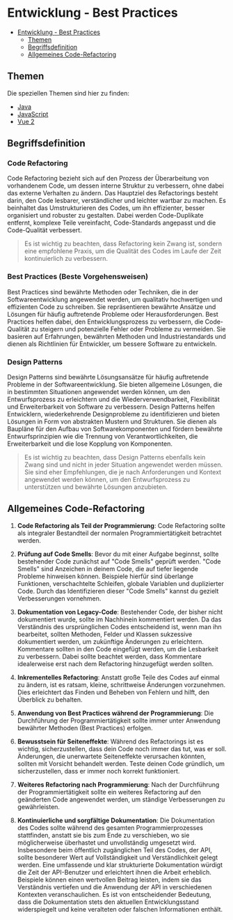 # Entwicklung - Best Practices
<!-- TOC -->

- [Entwicklung - Best Practices](#entwicklung---best-practices)
  - [Themen](#themen)
  - [Begriffsdefinition](#begriffsdefinition)
  - [Allgemeines Code-Refactoring](#allgemeines-code-refactoring)

<!-- /TOC -->

## Themen

Die speziellen Themen sind hier zu finden:

- [Java](java/README.md)
- [JavaScript](javascript/README.md)
- [Vue 2](vuejs/README.md)
<!-- [scss/css](scss/README.md)-->

## Begriffsdefinition

### Code Refactoring

Code Refactoring bezieht sich auf den Prozess der Überarbeitung von vorhandenem Code, um dessen interne Struktur zu verbessern, ohne dabei das externe Verhalten zu ändern. Das Hauptziel des Refactorings besteht darin, den Code lesbarer, verständlicher und leichter wartbar zu machen. 
Es beinhaltet das Umstrukturieren des Codes, um ihn effizienter, besser organisiert und robuster zu gestalten. 
Dabei werden Code-Duplikate entfernt, komplexe Teile vereinfacht, Code-Standards angepasst und die Code-Qualität verbessert.

> Es ist wichtig zu beachten, dass Refactoring kein Zwang ist, sondern eine empfohlene Praxis, um die Qualität des Codes im Laufe der Zeit kontinuierlich zu verbessern.

### Best Practices (Beste Vorgehensweisen)

Best Practices sind bewährte Methoden oder Techniken, die in der Softwareentwicklung angewendet werden, um qualitativ hochwertigen und effizienten Code zu schreiben. Sie repräsentieren bewährte Ansätze und Lösungen für häufig auftretende Probleme oder Herausforderungen. Best Practices helfen dabei, den Entwicklungsprozess zu verbessern, die Code-Qualität zu steigern und potenzielle Fehler oder Probleme zu vermeiden. Sie basieren auf Erfahrungen, bewährten Methoden und Industriestandards und dienen als Richtlinien für Entwickler, um bessere Software zu entwickeln.

### Design Patterns

Design Patterns sind bewährte Lösungsansätze für häufig auftretende Probleme in der Softwareentwicklung. Sie bieten allgemeine Lösungen, die in bestimmten Situationen angewendet werden können, um den Entwurfsprozess zu erleichtern und die Wiederverwendbarkeit, Flexibilität und Erweiterbarkeit von Software zu verbessern. Design Patterns helfen Entwicklern, wiederkehrende Designprobleme zu identifizieren und bieten Lösungen in Form von abstrakten Mustern und Strukturen. Sie dienen als Baupläne für den Aufbau von Softwarekomponenten und fördern bewährte Entwurfsprinzipien wie die Trennung von Verantwortlichkeiten, die Erweiterbarkeit und die lose Kopplung von Komponenten.

> Es ist wichtig zu beachten, dass Design Patterns ebenfalls kein Zwang sind und nicht in jeder Situation angewendet werden müssen. Sie sind eher Empfehlungen, die je nach Anforderungen und Kontext angewendet werden können, um den Entwurfsprozess zu unterstützen und bewährte Lösungen anzubieten.

## Allgemeines Code-Refactoring

1. **Code Refactoring als Teil der Programmierung**: Code Refactoring sollte als integraler Bestandteil der normalen Programmiertätigkeit betrachtet werden.

2. **Prüfung auf Code Smells**: Bevor du mit einer Aufgabe beginnst, sollte bestehender Code zunächst auf "Code Smells" geprüft werden. "Code Smells" sind Anzeichen in deinem Code, die auf tiefer liegende Probleme hinweisen können. Beispiele hierfür sind überlange Funktionen, verschachtelte Schleifen, globale Variablen und duplizierter Code. Durch das Identifizieren dieser "Code Smells" kannst du gezielt Verbesserungen vornehmen.

3. **Dokumentation von Legacy-Code**: Bestehender Code, der bisher nicht dokumentiert wurde, sollte im Nachhinein kommentiert werden. Da das Verständnis des ursprünglichen Codes entscheidend ist, wenn man ihn bearbeitet, sollten Methoden, Felder und Klassen sukzessive dokumentiert werden, um zukünftige Änderungen zu erleichtern. Kommentare sollten in den Code eingefügt werden, um die Lesbarkeit zu verbessern. Dabei sollte beachtet werden, dass Kommentare idealerweise erst nach dem Refactoring hinzugefügt werden sollten.

4. **Inkrementelles Refactoring**: Anstatt große Teile des Codes auf einmal zu ändern, ist es ratsam, kleine, schrittweise Änderungen vorzunehmen. Dies erleichtert das Finden und Beheben von Fehlern und hilft, den Überblick zu behalten.

5. **Anwendung von Best Practices während der Programmierung**: Die Durchführung der Programmiertätigkeit sollte immer unter Anwendung bewährter Methoden (Best Practices) erfolgen.

6. **Bewusstsein für Seiteneffekte**: Während des Refactorings ist es wichtig, sicherzustellen, dass dein Code noch immer das tut, was er soll. Änderungen, die unerwartete Seiteneffekte verursachen könnten, sollten mit Vorsicht behandelt werden. Teste deinen Code gründlich, um sicherzustellen, dass er immer noch korrekt funktioniert.

7. **Weiteres Refactoring nach Programmierung**: Nach der Durchführung der Programmiertätigkeit sollte ein weiteres Refactoring auf den geänderten Code angewendet werden, um ständige Verbesserungen zu gewährleisten.

8. **Kontinuierliche und sorgfältige Dokumentation**: Die Dokumentation des Codes sollte während des gesamten Programmierprozesses stattfinden, anstatt sie bis zum Ende zu verschieben, wo sie möglicherweise überhastet und unvollständig umgesetzt wird. Insbesondere beim öffentlich zugänglichen Teil des Codes, der API, sollte besonderer Wert auf Vollständigkeit und Verständlichkeit gelegt werden. Eine umfassende und klar strukturierte Dokumentation würdigt die Zeit der API-Benutzer und erleichtert ihnen die Arbeit erheblich. Beispiele können einen wertvollen Beitrag leisten, indem sie das Verständnis vertiefen und die Anwendung der API in verschiedenen Kontexten veranschaulichen. Es ist von entscheidender Bedeutung, dass die Dokumentation stets den aktuellen Entwicklungsstand widerspiegelt und keine veralteten oder falschen Informationen enthält.
